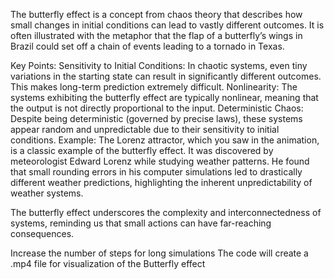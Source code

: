 The butterfly effect is a concept from chaos theory that describes how small changes in initial conditions can lead to vastly different outcomes. It is often illustrated with the metaphor that the flap of a butterfly’s wings in Brazil could set off a chain of events leading to a tornado in Texas.

Key Points:
Sensitivity to Initial Conditions: In chaotic systems, even tiny variations in the starting state can result in significantly different outcomes. This makes long-term prediction extremely difficult.
Nonlinearity: The systems exhibiting the butterfly effect are typically nonlinear, meaning that the output is not directly proportional to the input.
Deterministic Chaos: Despite being deterministic (governed by precise laws), these systems appear random and unpredictable due to their sensitivity to initial conditions.
Example:
The Lorenz attractor, which you saw in the animation, is a classic example of the butterfly effect. It was discovered by meteorologist Edward Lorenz while studying weather patterns. He found that small rounding errors in his computer simulations led to drastically different weather predictions, highlighting the inherent unpredictability of weather systems.

The butterfly effect underscores the complexity and interconnectedness of systems, reminding us that small actions can have far-reaching consequences.

Increase the number of steps for long simulations
The code will create a .mp4 file for visualization of the Butterfly effect
